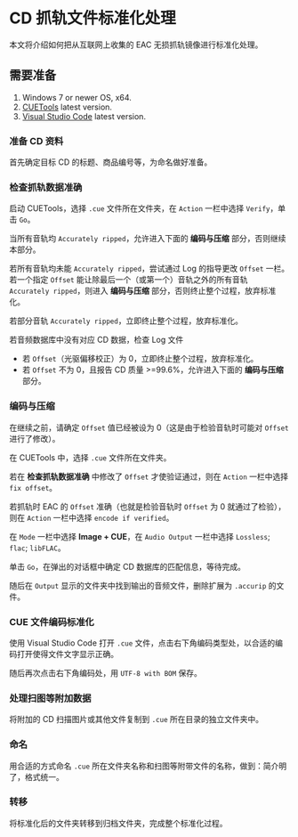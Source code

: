 # CD 抓轨文件标准化处理

本文将介绍如何把从互联网上收集的 EAC 无损抓轨镜像进行标准化处理。

## 需要准备

1. Windows 7 or newer OS, x64.
2. [CUETools](http://cue.tools/wiki/Main_Page) latest version.
3. [Visual Studio Code](https://code.visualstudio.com/) latest version.

### 准备 CD 资料
首先确定目标 CD 的标题、商品编号等，为命名做好准备。

### 检查抓轨数据准确
启动 CUETools，选择 `.cue` 文件所在文件夹，在 `Action` 一栏中选择 `Verify`，单击 `Go`。

当所有音轨均 `Accurately ripped`，允许进入下面的 **编码与压缩** 部分，否则继续本部分。

若所有音轨均未能 `Accurately ripped`，尝试通过 Log 的指导更改 `Offset` 一栏。若一个指定 `Offset` 能让除最后一个（或第一个）音轨之外的所有音轨 `Accurately ripped`，则进入 **编码与压缩** 部分，否则终止整个过程，放弃标准化。

若部分音轨 `Accurately ripped`，立即终止整个过程，放弃标准化。

若音频数据库中没有对应 CD 数据，检查 Log 文件
* 若 `Offset`（光驱偏移校正）为 0，立即终止整个过程，放弃标准化。
* 若 `Offset` 不为 0，且报告 CD 质量 >=99.6%，允许进入下面的 **编码与压缩** 部分。

### 编码与压缩

在继续之前，请确定 `Offset` 值已经被设为 0（这是由于检验音轨时可能对 `Offset` 进行了修改）。

在 CUETools 中，选择 `.cue` 文件所在文件夹。

若在 **检查抓轨数据准确** 中修改了 `Offset` 才使验证通过，则在 `Action` 一栏中选择 `fix offset`。

若抓轨时 EAC 的 `Offset` 准确（也就是检验音轨时 `Offset` 为 0 就通过了检验），则在 `Action` 一栏中选择 `encode if verified`。

在 `Mode` 一栏中选择 **Image + CUE**，在 `Audio Output` 一栏中选择 `Lossless`; `flac`; `libFLAC`。

单击 `Go`，在弹出的对话框中确定 CD 数据库的匹配信息，等待完成。

随后在 `Output` 显示的文件夹中找到输出的音频文件，删除扩展为 `.accurip` 的文件。

### CUE 文件编码标准化

使用 Visual Studio Code 打开 `.cue` 文件，点击右下角编码类型处，以合适的编码打开使得文件文字显示正确。

随后再次点击右下角编码处，用 `UTF-8 with BOM` 保存。

### 处理扫图等附加数据

将附加的 CD 扫描图片或其他文件复制到 `.cue` 所在目录的独立文件夹中。

### 命名

用合适的方式命名 `.cue` 所在文件夹名称和扫图等附带文件的名称，做到：简介明了，格式统一。

### 转移

将标准化后的文件夹转移到归档文件夹，完成整个标准化过程。
